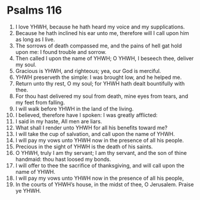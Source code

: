 ﻿# Psalms 116
1. I love YHWH, because he hath heard my voice and my supplications. 
2. Because he hath inclined his ear unto me, therefore will I call upon him as long as I live. 
3. The sorrows of death compassed me, and the pains of hell gat hold upon me: I found trouble and sorrow. 
4. Then called I upon the name of YHWH; O YHWH, I beseech thee, deliver my soul. 
5. Gracious is YHWH, and righteous; yea, our God is merciful. 
6. YHWH preserveth the simple: I was brought low, and he helped me. 
7. Return unto thy rest, O my soul; for YHWH hath dealt bountifully with thee. 
8. For thou hast delivered my soul from death, mine eyes from tears, and my feet from falling. 
9. I will walk before YHWH in the land of the living. 
10. I believed, therefore have I spoken: I was greatly afflicted: 
11. I said in my haste, All men are liars. 
12. What shall I render unto YHWH for all his benefits toward me? 
13. I will take the cup of salvation, and call upon the name of YHWH. 
14. I will pay my vows unto YHWH now in the presence of all his people. 
15. Precious in the sight of YHWH is the death of his saints. 
16. O YHWH, truly I am thy servant; I am thy servant, and the son of thine handmaid: thou hast loosed my bonds. 
17. I will offer to thee the sacrifice of thanksgiving, and will call upon the name of YHWH. 
18. I will pay my vows unto YHWH now in the presence of all his people, 
19. In the courts of YHWH’s house, in the midst of thee, O Jerusalem. Praise ye YHWH. 
